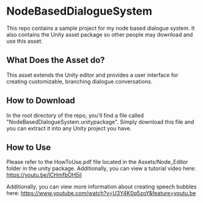 # NodeBasedDialogueSystem

This repo contains a sample project for my node based dialogue system. It also contains the Unity asset package so other people may download and use this asset.

## What Does the Asset do?

This asset extends the Unity editor and provides a user interface for creating customizable, branching dialogue conversations.

## How to Download

In the root directory of the repo, you'll find a file called "NodeBasedDialogueSystem.unitypackage". Simply download this file and you can extract it into any Unity project you have.

## How to Use

Please refer to the HowToUse.pdf file located in the Assets/Node_Editor folder in the unity package. Additionally, you can view a tutorial video here: https://youtu.be/lCHmfbOH5iI

Additionally, you can view more information about creating speech bubbles here: https://www.youtube.com/watch?v=U3Y4K0q5zoY&feature=youtu.be